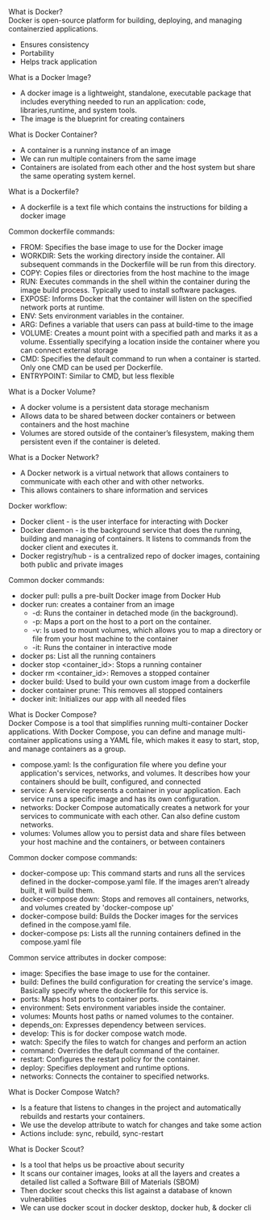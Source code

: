 What is Docker? <br>
Docker is open-source platform for building, deploying, and managing containerzied applications.
- Ensures consistency
- Portability
- Helps track application 

What is a Docker Image?
- A docker image is a lightweight, standalone, executable package that includes everything needed to run an application: code, libraries,runtime, and system tools.
- The image is the blueprint for creating containers

What is Docker Container?
- A container is a running instance of an image
- We can run multiple containers from the same image
- Containers are isolated from each other and the host system but share the same operating system kernel.

What is a Dockerfile?
- A dockerfile is a text file which contains the instructions for bilding a docker image

Common dockerfile commands:
- FROM: Specifies the base image to use for the Docker image
- WORKDIR: Sets the working directory inside the container. All subsequent commands in the Dockerfile will be run from this directory.
- COPY: Copies files or directories from the host machine to the image
- RUN: Executes commands in the shell within the container during the image build process. Typically used to install software packages.
- EXPOSE: Informs Docker that the container will listen on the specified network ports at runtime.
- ENV: Sets environment variables in the container.
- ARG: Defines a variable that users can pass at build-time to the image 
- VOLUME: Creates a mount point with a specified path and marks it as a volume. Essentially specifying a location inside the container where you can connect external storage
- CMD: Specifies the default command to run when a container is started. Only one CMD can be used per Dockerfile.
- ENTRYPOINT: Similar to CMD, but less flexible

What is a Docker Volume?
- A docker volume is a persistent data storage mechanism
- Allows data to be shared between docker containers or between containers and the host machine
- Volumes are stored outside of the container’s filesystem, making them persistent even if the container is deleted.

What is a Docker Network?
- A Docker network is a virtual network that allows containers to communicate with each other and with other networks.
- This allows containers to share information and services 

Docker workflow:
- Docker client - is the user interface for interacting with Docker
- Docker daemon - is the background service that does the running, building and managing of containers. It listens to commands from the docker client and executes it.
- Docker registry/hub - is a centralized repo of docker images, containing both public and private images

Common docker commands:
- docker pull: pulls a pre-built Docker image from Docker Hub
- docker run: creates a container from an image
  - -d: Runs the container in detached mode (in the background).
  - -p: Maps a port on the host to a port on the container.
  - -v: Is used to mount volumes, which allows you to map a directory or file from your host machine to the container
  - -it: Runs the container in interactive mode
- docker ps: List all the running containers
- docker stop <container_id>: Stops a running container
- docker rm <container_id>: Removes a stopped container
- docker build: Used to build your own custom image from a dockerfile
- docker container prune: This removes all stopped containers
- docker init: Initializes our app with all needed files

What is Docker Compose? <br>
Docker Compose is a tool that simplifies running multi-container Docker applications. With Docker Compose, you can define and manage multi-container applications using a YAML file, which makes it easy to start, stop, and manage containers as a group.
- compose.yaml: Is the configuration file where you define your application's services, networks, and volumes. It describes how your containers should be built, configured, and connected
- service: A service represents a container in your application. Each service runs a specific image and has its own configuration.
- networks: Docker Compose automatically creates a network for your services to communicate with each other. Can also define custom networks.
- volumes: Volumes allow you to persist data and share files between your host machine and the containers, or between containers

Common docker compose commands:
- docker-compose up: This command starts and runs all the services defined in the docker-compose.yaml file. If the images aren’t already built, it will build them.
- docker-compose down: Stops and removes all containers, networks, and volumes created by 'docker-compose up'
- docker-compose build: Builds the Docker images for the services defined in the compose.yaml file.
- docker-compose ps: Lists all the running containers defined in the compose.yaml file

Common service attributes in docker compose:
- image: Specifies the base image to use for the container.
- build: Defines the build configuration for creating the service's image. Basically specify where the dockerfile for this service is.
- ports: Maps host ports to container ports.
- environment: Sets environment variables inside the container.
- volumes: Mounts host paths or named volumes to the container.
- depends_on: Expresses dependency between services.
- develop: This is for docker compose watch mode.
- watch: Specify the files to watch for changes and perform an action
- command: Overrides the default command of the container.
- restart: Configures the restart policy for the container.
- deploy: Specifies deployment and runtime options.
- networks: Connects the container to specified networks.

What is Docker Compose Watch?
- Is a feature that listens to changes in the project and automatically rebuilds and restarts your containers. 
- We use the develop attribute to watch for changes and take some action
- Actions include: sync, rebuild, sync-restart

What is Docker Scout?
- Is a tool that helps us be proactive about security
- It scans our container images, looks at all the layers and creates a detailed list called a Software Bill of Materials (SBOM)
- Then docker scout checks this list against a database of known vulnerabilities
- We can use docker scout in docker desktop, docker hub, & docker cli